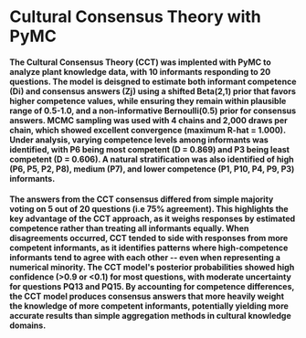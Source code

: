 # Cultural Consensus Theory with PyMC

####  The Cultural Consensus Theory (CCT) was implented with PyMC to analyze plant knowledge data, with 10 informants responding to 20 questions. The model is deisgned to estimate both informant competence (Di) and consensus answers (Zj) using a shifted Beta(2,1) prior that favors higher competence values, while ensuring they remain within plausible range of 0.5-1.0, and a non-informative Bernoulli(0.5) prior for consensus answers. MCMC sampling was used with 4 chains and 2,000 draws per chain, which showed excellent convergence (maximum R-hat = 1.000). Under analysis, varying competence levels among informants was identified, with P6 being most competent (D = 0.869) and P3 being least competent (D = 0.606). A natural stratification was also identified of high (P6, P5, P2, P8), medium (P7), and lower competence (P1, P10, P4, P9, P3) informants.

#### The answers from the CCT consensus differed from simple majority voting on 5 out of 20 questions (i.e 75% agreement). This highlights the key advantage of the CCT approach, as it weighs responses by estimated competence rather than treating all informants equally. When disagreements occurred, CCT tended to side with responses from more competent informants, as it identifies patterns where high-competence informants tend to agree with each other -- even when representing a numerical minority. The CCT model's posterior probabilities showed high confidence (>0.9 or <0.1) for most questions, with moderate uncertainty for questions PQ13 and PQ15. By accounting for competence differences, the CCT model produces consensus answers that more heavily weight the knowledge of more competent informants, potentially yielding more accurate results than simple aggregation methods in cultural knowledge domains.